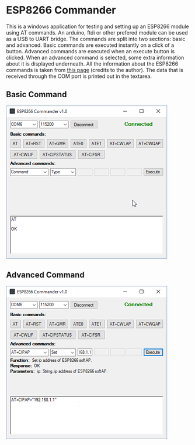 # ESP8266 Commander

This is a windows application for testing and setting up an ESP8266 module using AT commands. An arduino, ftdi or other prefered module can be used as a USB to UART bridge. The commands are split into two sections: basic and advanced. Basic commands are executed instantly on a click of a button. Advanced commands are executed when an execute button is clicked. When an advanced command is selected, some extra information about it is displayed underneath. All the information about the ESP8266 commands is taken from <a href="https://room-15.github.io/blog/2015/03/26/esp8266-at-command-reference/">this page</a> (credits to the author). The data that is received through the COM port is printed out in the textarea.

## Basic Command
![Alt text](/esp8266CommanderPreview.png "Basic Commands")

## Advanced Command
![Alt text](/esp8266CommanderPreview2.png "Advanced Commands")
